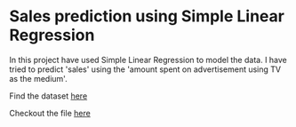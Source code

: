 # Sales prediction using Simple Linear Regression

In this project have used Simple Linear Regression to model the data. 
I have tried to predict 'sales' using the 'amount spent on advertisement using TV as the medium'.

Find the dataset <a href="https://raw.githubusercontent.com/VimalChamyal/Advertisement/main/advertising.csv"> here </a>

Checkout the file <a href="https://github.com/VimalChamyal/Advertisement/blob/main/Predicting_sales_using_SLR.ipynb)https://github.com/VimalChamyal/Advertisement/blob/main/Predicting_sales_using_SLR.ipynb"> here </a>
